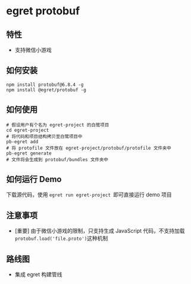 # egret protobuf

## 特性

* 支持微信小游戏


## 如何安装

```
npm install protobuf@6.8.4 -g
npm install @egret/protobuf -g
```

## 如何使用

```
# 假设用户有个名为 egret-project 的白鹭项目
cd egret-project
# 将代码和项目结构拷贝至白鹭项目中
pb-egret add
# 将 protofile 文件放在 egret-project/protobuf/protofile 文件夹中
pb-egret generate
# 文件将会生成到 protobuf/bundles 文件夹中

```

## 如何运行 Demo

下载源代码，使用 ```egret run egret-project ```即可直接运行 demo 项目

## 注意事项

* [重要] 由于微信小游戏的限制，只支持生成 JavaScript 代码，不支持加载 ```protobuf.load('file.proto')```这种机制


## 路线图

* 集成 egret 构建管线




